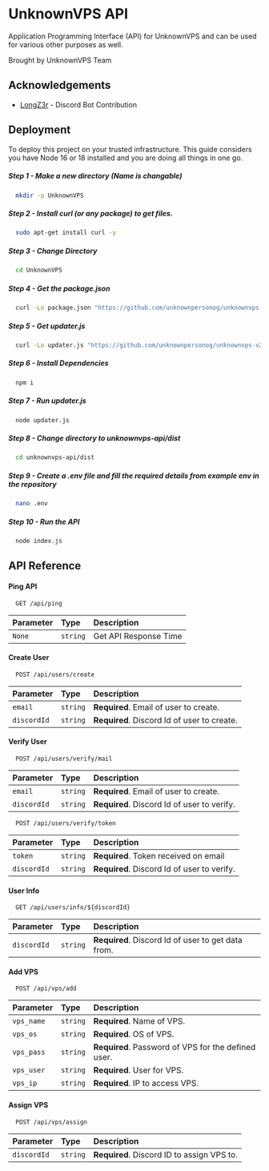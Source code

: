 
# UnknownVPS API

Application Programming Interface (API) for UnknownVPS and can be used for various other purposes as well. 

Brought by UnknownVPS Team


## Acknowledgements

 - [LongZ3r](https://github.com/LongZ3r) - Discord Bot Contribution



## Deployment

To deploy this project on your trusted infrastructure.
This guide considers you have Node 16 or 18 installed and you are doing all things in one go.

##### Step 1 - Make a new directory (Name is changable)
```bash
  mkdir -p UnknownVPS
```
##### Step 2 - Install curl (or any package) to get files.
```bash
  sudo apt-get install curl -y
```
##### Step 3 - Change Directory
```bash
  cd UnknownVPS
```
##### Step 4 - Get the package.json
```bash
  curl -Lo package.json "https://github.com/unknownpersonog/unknownvps-v2/raw/master/package.json"
```
##### Step 5 - Get updater.js
```bash
  curl -Lo updater.js "https://github.com/unknownpersonog/unknownvps-v2/raw/master/updater.js"
```
##### Step 6 - Install Dependencies
```bash
  npm i
```
##### Step 7 - Run updater.js
```bash
  node updater.js
```
##### Step 8 - Change directory to unknownvps-api/dist
```bash
  cd unknownvps-api/dist
```
##### Step 9 - Create a .env file and fill the required details from example env in the repository
```bash
  nano .env
```
##### Step 10 - Run the API
```bash
  node index.js
```
## API Reference

#### Ping API

```http
  GET /api/ping
```

| Parameter | Type     | Description                |
| :-------- | :------- | :------------------------- |
| `None` | `string` | Get API Response Time |

#### Create User

```http
  POST /api/users/create
```

| Parameter | Type     | Description                       |
| :-------- | :------- | :-------------------------------- |
| `email`      | `string` | **Required**. Email of user to create. |
| `discordId`      | `string` | **Required**. Discord Id of user to create. |

#### Verify User
```http
  POST /api/users/verify/mail
```

| Parameter | Type     | Description                       |
| :-------- | :------- | :-------------------------------- |
| `email`      | `string` | **Required**. Email of user to create. |
| `discordId`      | `string` | **Required**. Discord Id of user to verify. |

```http
  POST /api/users/verify/token
```

| Parameter | Type     | Description                       |
| :-------- | :------- | :-------------------------------- |
| `token`      | `string` | **Required**. Token received on email |
| `discordId`      | `string` | **Required**. Discord Id of user to verify. |

#### User Info

```http
  GET /api/users/info/${discordId}
```

| Parameter | Type     | Description                       |
| :-------- | :------- | :-------------------------------- |
| `discordId`      | `string` | **Required**. Discord Id of user to get data from. |

#### Add VPS

```http
  POST /api/vps/add
```

| Parameter | Type     | Description                       |
| :-------- | :------- | :-------------------------------- |
| `vps_name`      | `string` | **Required**. Name of VPS. |
| `vps_os`      | `string` | **Required**. OS of VPS. |
| `vps_pass`      | `string` | **Required**. Password of VPS for the defined user. |
| `vps_user`      | `string` | **Required**. User for VPS. |
| `vps_ip`      | `string` | **Required**. IP to access VPS. |

#### Assign VPS

```http
  POST /api/vps/assign
```

| Parameter | Type     | Description                       |
| :-------- | :------- | :-------------------------------- |
| `discordId`      | `string` | **Required**. Discord ID to assign VPS to. |

